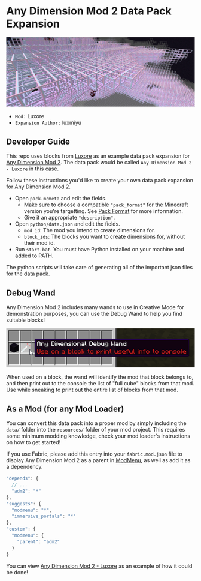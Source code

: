 # Any Dimension Mod 2 Data Pack Expansion

![Preview Screenshot](images/preview.jpg)

- `Mod:` Luxore
- `Expansion Author:` luxmiyu

## Developer Guide

This repo uses blocks from [Luxore](https://github.com/luxmiyu/luxore)
as an example data pack expansion for [Any Dimension Mod 2](https://github.com/luxmiyu/adm2).
The data pack would be called `Any Dimension Mod 2 - Luxore` in this case.

Follow these instructions you'd like to create your own data pack expansion for Any Dimension Mod 2.

- Open `pack.mcmeta` and edit the fields.
  - Make sure to choose a compatible `"pack_format"` for the Minecraft version you're targetting.
    See [Pack Format](https://minecraft.wiki/w/Pack_format) for more information.
  - Give it an appropriate `"description"`.
- Open `python/data.json` and edit the fields.
  -  `mod_id`: The mod you intend to create dimensions for.
  -  `block_ids`: The blocks you want to create dimensions for, without their mod id.
- Run `start.bat`. You must have Python installed on your machine and added to PATH.

The python scripts will take care of generating all of the important json files for the data pack.

## Debug Wand

Any Dimension Mod 2 includes many wands to use in Creative Mode for demonstration purposes,
you can use the Debug Wand to help you find suitable blocks!

![Any Dimensional Debug Wand](images/debug_wand.png)

When used on a block, the wand will identify the mod that block belongs to, and then print out
to the console the list of "full cube" blocks from that mod. Use while sneaking to print out
the entire list of blocks from that mod.

## As a Mod (for any Mod Loader)

You can convert this data pack into a proper mod by simply including the `data/` folder into
the `resources/` folder of your mod project. This requires some minimum modding knowledge, check your mod loader's instructions on how to get started!

If you use Fabric, please add this entry into your `fabric.mod.json` file to display Any Dimension Mod 2 as
a parent in [ModMenu](https://github.com/TerraformersMC/ModMenu), as well as add it as a dependency.

```js
"depends": {
  // ...
  "adm2": "*"
},
"suggests": {
  "modmenu": "*",
  "immersive_portals": "*"
},
"custom": {
  "modmenu": {
    "parent": "adm2"
  }
}
```

You can view [Any Dimension Mod 2 - Luxore](https://github.com/luxmiyu/adm2-luxore)
as an example of how it could be done!
